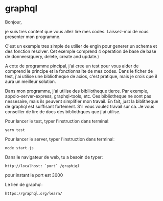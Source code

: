 # graphql

Bonjour,

je suis tres content que vous allez lire mes codes.
Laissez-moi de vous presenter mon programme.

C'est un exemple tres simple de utilier de engin pour generer un schema et des fonction resolver. 
Cet exemple comprend 4 operation de base de base de donnees(query, delete, create and update.)

A cote de programme pincipal, j'ai cree un test pour vous aider de comprend le principe et la fonctionnalite de mes codes. 
Dans le ficher de test, j'ai utilise une bibliotheque de axios, c'est pratique, mais je crois que il aura un meilleur solution.

Dans mon programme, j'ai utilise des bibiliotheque tierce. 
Par exemple, appolo-server-express, graphql-tools, etc. 
Ces bibliotheque ne sont pas nessesaire, mais ils peuvent simplifier mon travail. 
En fait, just la biblitheque de graphql est suiffisant fortement. 
S'il vous voulez travail sur ca. 
Je vous conseiller de lire de docs des bibliothques que j'ai utilise.

Pour lancer le test, typer l'instruction dans terminal:

    yarn test 

Pour lancer le server, typer l'instruction dans terminal:

    node start.js   
Dans le navigateur de web, tu a besoin de typer:

    http://localhost: `port` /graphiql
    
pour instant le port est 3000


Le lien de graphql:
    
    https://graphql.org/learn/

